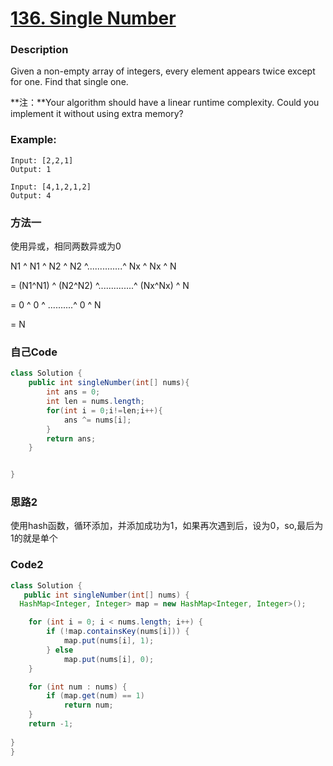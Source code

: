 # [136. Single Number](https://leetcode.com/problems/single-number/description/)


### Description

Given a non-empty array of integers, every element appears twice except for one. Find that single one.


**注：**Your algorithm should have a linear runtime complexity. Could you implement it without using extra memory?
### Example:
 

    Input: [2,2,1]
    Output: 1

    Input: [4,1,2,1,2]
    Output: 4
### 方法一
使用异或，相同两数异或为0

N1 ^ N1 ^ N2 ^ N2 ^..............^ Nx ^ Nx ^ N

= (N1^N1) ^ (N2^N2) ^..............^ (Nx^Nx) ^ N

= 0 ^ 0 ^ ..........^ 0 ^ N

= N

### 自己Code

```java
class Solution {
    public int singleNumber(int[] nums){
        int ans = 0;
        int len = nums.length;
        for(int i = 0;i!=len;i++){
            ans ^= nums[i];
        }
        return ans;
    } 


}


```
### 思路2

使用hash函数，循环添加，并添加成功为1，如果再次遇到后，设为0，so,最后为1的就是单个

###  Code2
```java
class Solution {
   public int singleNumber(int[] nums) {
  HashMap<Integer, Integer> map = new HashMap<Integer, Integer>();

	for (int i = 0; i < nums.length; i++) {
		if (!map.containsKey(nums[i])) {
			map.put(nums[i], 1);
		} else
			map.put(nums[i], 0);
	}

	for (int num : nums) {
		if (map.get(num) == 1)
			return num;
    }
	return -1;
    
}
}
```